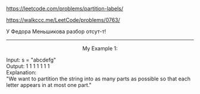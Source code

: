 https://leetcode.com/problems/partition-labels/

https://walkccc.me/LeetCode/problems/0763/

У Федора Меньшикова разбор отсут-т!

___

<p align="center"> My Example 1: </p>

Input: s = "abcdefg"  
Output: 1 1 1 1 1 1 1  
Explanation:  
"We want to partition the string into as many parts as possible so that each letter appears in at most one part."  
